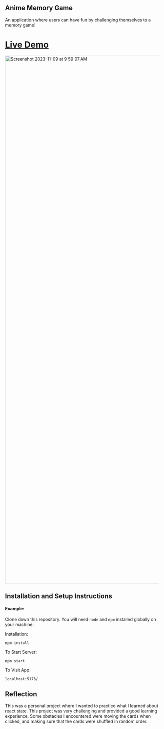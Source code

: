 ## Anime Memory Game

An application where users can have fun by challenging themselves to a memory game!

# [Live Demo](https://anime-memory-game-blush.vercel.app/)

<img width="1728" alt="Screenshot 2023-11-09 at 9 59 07 AM" src="https://github.com/Dhtkevo/Anime-Memory-Game/assets/110263079/35bf9b2b-20dc-447e-880a-e51fecc9d172">

## Installation and Setup Instructions

#### Example:  

Clone down this repository. You will need `node` and `npm` installed globally on your machine.  

Installation:

`npm install`  

To Start Server:

`npm start`  

To Visit App:

`localhost:5173/`  

## Reflection

This was a personal project where I wanted to practice what I learned about react state. This project was very challenging and provided a good learning experience. Some obstacles I encountered were moving the cards when clicked, and making sure that the cards were shuffled in random order.

